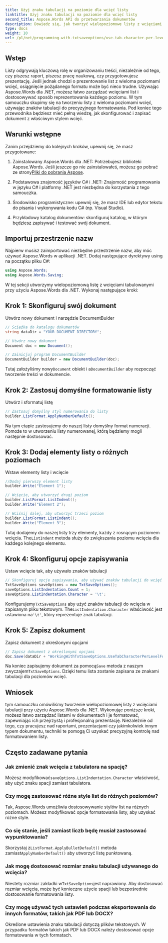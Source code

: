```yaml
---
title: Użyj znaku tabulacji na poziomie dla wcięć listy
linktitle: Użyj znaku tabulacji na poziomie dla wcięć listy
second_title: Aspose.Words API do przetwarzania dokumentów
description: Dowiedz się, jak tworzyć wielopoziomowe listy z wcięciami tabulacji przy użyciu Aspose.Words dla .NET. Postępuj zgodnie z tym przewodnikiem, aby uzyskać precyzyjne formatowanie list w dokumentach.
type: docs
weight: 10
url: /pl/net/programming-with-txtsaveoptions/use-tab-character-per-level-for-list-indentation/
---
```

## Wstęp

Listy odgrywają kluczową rolę w organizowaniu treści, niezależnie od tego, czy piszesz raport, piszesz pracę naukową, czy przygotowujesz prezentację. Jeśli jednak chodzi o prezentowanie list z wieloma poziomami wcięć, osiągnięcie pożądanego formatu może być nieco trudne. Używając Aspose.Words dla .NET, możesz łatwo zarządzać wcięciami list i dostosowywać sposób reprezentowania każdego poziomu. W tym samouczku skupimy się na tworzeniu listy z wieloma poziomami wcięć, używając znaków tabulacji do precyzyjnego formatowania. Pod koniec tego przewodnika będziesz mieć pełną wiedzę, jak skonfigurować i zapisać dokument z właściwym stylem wcięć.

## Warunki wstępne

Zanim przejdziemy do kolejnych kroków, upewnij się, że masz przygotowane:

1.  Zainstalowany Aspose.Words dla .NET: Potrzebujesz biblioteki Aspose.Words. Jeśli jeszcze go nie zainstalowałeś, możesz go pobrać ze strony[Pliki do pobrania Aspose](https://releases.aspose.com/words/net/).

2. Podstawowa znajomość języków C# i .NET: Znajomość programowania w języku C# i platformy .NET jest niezbędna do korzystania z tego samouczka.

3. Środowisko programistyczne: upewnij się, że masz IDE lub edytor tekstu do pisania i wykonywania kodu C# (np. Visual Studio).

4. Przykładowy katalog dokumentów: skonfiguruj katalog, w którym będziesz zapisywać i testować swój dokument. 

## Importuj przestrzenie nazw

Najpierw musisz zaimportować niezbędne przestrzenie nazw, aby móc używać Aspose.Words w aplikacji .NET. Dodaj następujące dyrektywy using na początku pliku C#:

```csharp
using Aspose.Words;
using Aspose.Words.Saving;
```

W tej sekcji utworzymy wielopoziomową listę z wcięciami tabulowanymi przy użyciu Aspose.Words dla .NET. Wykonaj następujące kroki:

## Krok 1: Skonfiguruj swój dokument

Utwórz nowy dokument i narzędzie DocumentBuider

```csharp
// Ścieżka do katalogu dokumentów
string dataDir = "YOUR DOCUMENT DIRECTORY";

// Utwórz nowy dokument
Document doc = new Document();

// Zainicjuj program DocumentBuilder
DocumentBuilder builder = new DocumentBuilder(doc);
```

 Tutaj założyliśmy nowy`Document` obiekt i a`DocumentBuilder` aby rozpocząć tworzenie treści w dokumencie.

## Krok 2: Zastosuj domyślne formatowanie listy

Utwórz i sformatuj listę

```csharp
// Zastosuj domyślny styl numerowania do listy
builder.ListFormat.ApplyNumberDefault();
```

Na tym etapie zastosujemy do naszej listy domyślny format numeracji. Pomoże to w utworzeniu listy numerowanej, którą będziemy mogli następnie dostosować.

## Krok 3: Dodaj elementy listy o różnych poziomach

Wstaw elementy listy i wcięcie

```csharp
//Dodaj pierwszy element listy
builder.Write("Element 1");

// Wcięcie, aby utworzyć drugi poziom
builder.ListFormat.ListIndent();
builder.Write("Element 2");

// Wciśnij dalej, aby utworzyć trzeci poziom
builder.ListFormat.ListIndent();
builder.Write("Element 3");
```

 Tutaj dodajemy do naszej listy trzy elementy, każdy z rosnącym poziomem wcięcia. The`ListIndent` metoda służy do zwiększania poziomu wcięcia dla każdego kolejnego elementu.

## Krok 4: Skonfiguruj opcje zapisywania

Ustaw wcięcie tak, aby używało znaków tabulacji

```csharp
// Skonfiguruj opcje zapisywania, aby używać znaków tabulacji do wcięć
TxtSaveOptions saveOptions = new TxtSaveOptions();
saveOptions.ListIndentation.Count = 1;
saveOptions.ListIndentation.Character = '\t';
```

 Konfigurujemy`TxtSaveOptions` aby użyć znaków tabulacji do wcięcia w zapisanym pliku tekstowym. The`ListIndentation.Character` właściwość jest ustawiona na`'\t'`, który reprezentuje znak tabulacji.

## Krok 5: Zapisz dokument

Zapisz dokument z określonymi opcjami

```csharp
// Zapisz dokument z określonymi opcjami
doc.Save(dataDir + "WorkingWithTxtSaveOptions.UseTabCharacterPerLevelForListIndentation.txt", saveOptions);
```

 Na koniec zapisujemy dokument za pomocą`Save` metoda z naszym zwyczajem`TxtSaveOptions`. Dzięki temu lista zostanie zapisana ze znakami tabulacji dla poziomów wcięć.

## Wniosek

tym samouczku omówiliśmy tworzenie wielopoziomowej listy z wcięciami tabulacji przy użyciu Aspose.Words dla .NET. Wykonując poniższe kroki, możesz łatwo zarządzać listami w dokumentach i je formatować, zapewniając ich przejrzystą i profesjonalną prezentację. Niezależnie od tego, czy pracujesz nad raportami, prezentacjami czy jakimkolwiek innym typem dokumentu, techniki te pomogą Ci uzyskać precyzyjną kontrolę nad formatowaniem listy.

## Często zadawane pytania

### Jak zmienić znak wcięcia z tabulatora na spację?
 Możesz modyfikować`saveOptions.ListIndentation.Character` właściwość, aby użyć znaku spacji zamiast tabulatora.

### Czy mogę zastosować różne style list do różnych poziomów?
Tak, Aspose.Words umożliwia dostosowywanie stylów list na różnych poziomach. Możesz modyfikować opcje formatowania listy, aby uzyskać różne style.

### Co się stanie, jeśli zamiast liczb będę musiał zastosować wypunktowania?
 Skorzystaj z`ListFormat.ApplyBulletDefault()` metoda zamiast`ApplyNumberDefault()` aby utworzyć listę punktowaną.

### Jak mogę dostosować rozmiar znaku tabulacji używanego do wcięcia?
 Niestety rozmiar zakładki w`TxtSaveOptions`jest naprawiony. Aby dostosować rozmiar wcięcia, może być konieczne użycie spacji lub bezpośrednie dostosowanie formatowania listy.

### Czy mogę używać tych ustawień podczas eksportowania do innych formatów, takich jak PDF lub DOCX?
Określone ustawienia znaku tabulacji dotyczą plików tekstowych. W przypadku formatów takich jak PDF lub DOCX należy dostosować opcje formatowania w tych formatach.